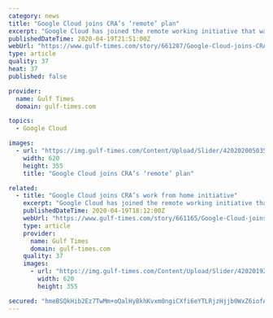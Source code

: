 ```yaml
---
category: news
title: "Google Cloud joins CRA’s ‘remote’ plan"
excerpt: "Google Cloud has joined the remote working initiative that was launched by the Communications Regulatory Authority (CRA) at end of March 2020, in co-operation with key players in Qatar’s Information and Communications Technology (ICT) sector, it was announced yesterday. The CRA initiative is taking a set of measures and providing offers and ..."
publishedDateTime: 2020-04-19T21:51:00Z
webUrl: "https://www.gulf-times.com/story/661207/Google-Cloud-joins-CRA-s-remote-plan"
type: article
quality: 37
heat: 37
published: false

provider:
  name: Gulf Times
  domain: gulf-times.com

topics:
  - Google Cloud

images:
  - url: "https://img.gulf-times.com/Content/Upload/Slider/420202005035648222122.jpg"
    width: 620
    height: 355
    title: "Google Cloud joins CRA’s ‘remote’ plan"

related:
  - title: "Google Cloud joins CRA’s work from home initiative"
    excerpt: "Google Cloud has joined the remote working initiative that was launched by the Communications Regulatory Authority (CRA) at end of March 2020, in co-operation with key players in Qatar’s Information and Communications Technology (ICT) sector, it was announced Sunday. The CRA initiative is taking a set of measures and providing offers and ..."
    publishedDateTime: 2020-04-19T18:12:00Z
    webUrl: "https://www.gulf-times.com/story/661165/Google-Cloud-joins-CRA-s-work-from-home-initiative"
    type: article
    provider:
      name: Gulf Times
      domain: gulf-times.com
    quality: 37
    images:
      - url: "https://img.gulf-times.com/Content/Upload/Slider/420201921856128616231.jpg"
        width: 620
        height: 355

secured: "hmeBSQkHib2Ez7TwMm+oQalHyBkhKvxm0ngiCXfi6eYTLRjzHjjb0WxZ6iofAEK8G8LUs919JZZbkPpb/b27LzhsrgkgxLOZzUO7NO0DOEypLY6c/wflfhj4BcfR75JqUrmBBeIvPqyKTUvBbql5rd15BEzumngEDTFYRQ3r27v66N+J1x7Lk6okrD8nVRkgBuzxu+agaBOwKjPXdOEDlvu9iifrDpsYWMsKujdwHHVDzR7el6ngHE0M/oR2Qan/yme0fAQqNwGSbdlkITUykv8PjTAw+idUgyl0rq76R8p1SdcBQJcfrlwQC9fvdH3tfyC2Kx8I3MIZioNSus90iZEGts+Ty2+LDa7969slpyhaXO6wNqAyqfyPqOf+N4YgIx1iOTHLVHI7nDmbH/xJCwX99AUU8nnW3TZwk+2fZw/KqfNAepLadiP2XRTNH1Npnkp6mFt4maGUXR1fq7WHzkzGgQ4w7mlw9HYe1kfgtvU=;2W7kpWk4EHHrfp3Mq2ou4Q=="
---
```


